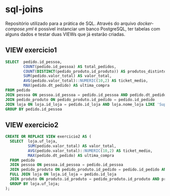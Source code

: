# sql-joins
Repositório utilizado para a prática de SQL. Através do arquivo *docker-compose.yml* é possível instanciar um banco PostgreSQL, ter tabelas com alguns dados e testar duas VIEWs que já estarão criadas.

## VIEW exercicio1

```sql
SELECT  pedido.id_pessoa,
        COUNT(pedido.id_pessoa) AS total_pedidos,
        COUNT(DISTINCT(pedido_produto.id_produto)) AS produtos_distintos,
        SUM(pedido.valor_total) AS valor_total,
        AVG(pedido.valor_total)::NUMERIC(10,2) AS ticket_medio,
        MAX(pedido.dt_pedido) AS ultima_compra
FROM pedido
JOIN pessoa ON pessoa.id_pessoa = pedido.id_pessoa AND pedido.dt_pedido > '201801/01'
JOIN pedido_produto ON pedido_produto.id_pedido = pedido.id_pedido
JOIN loja ON loja.id_loja = pedido.id_loja AND loja.nome_loja LIKE 'Super Barato- São José dos Pinhais'
GROUP BY pedido.id_pessoa
```

## VIEW exercicio2

```sql
CREATE OR REPLACE VIEW exercicio2 AS (
  SELECT  loja.uf_loja,
          SUM(pedido.valor_total) AS valor_total,
          AVG(pedido.valor_total)::NUMERIC(10,2) AS ticket_medio,
          MAX(pedido.dt_pedido) AS ultima_compra
  FROM pedido
  JOIN pessoa ON pessoa.id_pessoa = pedido.id_pessoa
  JOIN pedido_produto ON pedido_produto.id_pedido = pedido.id_pedido AND pedido.valor_total > 1000.00
  FULL JOIN loja ON loja.id_loja = pedido.id_loja
  JOIN produto ON produto.id_produto = pedido_produto.id_produto AND produto.departamento SIMILAR TO 'Móveis de Cozinha|Móveis de Sala de Estar'
  GROUP BY loja.uf_loja;
);
```